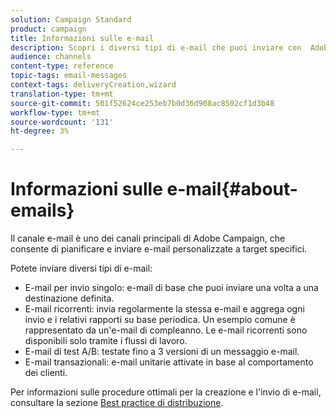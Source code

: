 ```yaml
---
solution: Campaign Standard
product: campaign
title: Informazioni sulle e-mail
description: Scopri i diversi tipi di e-mail che puoi inviare con  Adobe Campaign.
audience: channels
content-type: reference
topic-tags: email-messages
context-tags: deliveryCreation,wizard
translation-type: tm+mt
source-git-commit: 501f52624ce253eb7b0d36d908ac8502cf1d3b48
workflow-type: tm+mt
source-wordcount: '131'
ht-degree: 3%

---
```



# Informazioni sulle e-mail{#about-emails}

Il canale e-mail è uno dei canali principali di  Adobe Campaign, che consente di pianificare e inviare e-mail personalizzate a target specifici.

Potete inviare diversi tipi di e-mail:

* E-mail per invio singolo: e-mail di base che puoi inviare una volta a una destinazione definita.
* E-mail ricorrenti: invia regolarmente la stessa e-mail e aggrega ogni invio e i relativi rapporti su base periodica. Un esempio comune è rappresentato da un&#39;e-mail di compleanno. Le e-mail ricorrenti sono disponibili solo tramite i flussi di lavoro.
* E-mail di test A/B: testate fino a 3 versioni di un messaggio e-mail.
* E-mail transazionali: e-mail unitarie attivate in base al comportamento dei clienti.

Per informazioni sulle procedure ottimali per la creazione e l&#39;invio di e-mail, consultare la sezione [Best practice di distribuzione](../../sending/using/delivery-best-practices.md).
